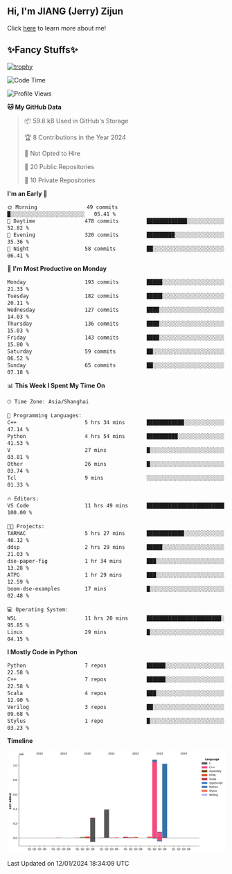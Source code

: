 ## Hi, I'm JIANG (Jerry) Zijun

Click [here](https://jzjerry.github.io/about/) to learn more about me!

## ✨Fancy Stuffs✨
[![trophy](https://github-profile-trophy.vercel.app/?username=jzjerry&theme=onedark)](https://github.com/ryo-ma/github-profile-trophy)
<!--START_SECTION:waka-->
![Code Time](http://img.shields.io/badge/Code%20Time-211%20hrs%2041%20mins-blue)

![Profile Views](http://img.shields.io/badge/Profile%20Views-0-blue)

**🐱 My GitHub Data** 

> 📦 59.6 kB Used in GitHub's Storage 
 > 
> 🏆 8 Contributions in the Year 2024
 > 
> 🚫 Not Opted to Hire
 > 
> 📜 20 Public Repositories 
 > 
> 🔑 10 Private Repositories 
 > 
**I'm an Early 🐤** 

```text
🌞 Morning                49 commits          █░░░░░░░░░░░░░░░░░░░░░░░░   05.41 % 
🌆 Daytime                478 commits         █████████████░░░░░░░░░░░░   52.82 % 
🌃 Evening                320 commits         █████████░░░░░░░░░░░░░░░░   35.36 % 
🌙 Night                  58 commits          ██░░░░░░░░░░░░░░░░░░░░░░░   06.41 % 
```
📅 **I'm Most Productive on Monday** 

```text
Monday                   193 commits         █████░░░░░░░░░░░░░░░░░░░░   21.33 % 
Tuesday                  182 commits         █████░░░░░░░░░░░░░░░░░░░░   20.11 % 
Wednesday                127 commits         ████░░░░░░░░░░░░░░░░░░░░░   14.03 % 
Thursday                 136 commits         ████░░░░░░░░░░░░░░░░░░░░░   15.03 % 
Friday                   143 commits         ████░░░░░░░░░░░░░░░░░░░░░   15.80 % 
Saturday                 59 commits          ██░░░░░░░░░░░░░░░░░░░░░░░   06.52 % 
Sunday                   65 commits          ██░░░░░░░░░░░░░░░░░░░░░░░   07.18 % 
```


📊 **This Week I Spent My Time On** 

```text
🕑︎ Time Zone: Asia/Shanghai

💬 Programming Languages: 
C++                      5 hrs 34 mins       ████████████░░░░░░░░░░░░░   47.14 % 
Python                   4 hrs 54 mins       ██████████░░░░░░░░░░░░░░░   41.53 % 
V                        27 mins             █░░░░░░░░░░░░░░░░░░░░░░░░   03.81 % 
Other                    26 mins             █░░░░░░░░░░░░░░░░░░░░░░░░   03.74 % 
Tcl                      9 mins              ░░░░░░░░░░░░░░░░░░░░░░░░░   01.33 % 

🔥 Editors: 
VS Code                  11 hrs 49 mins      █████████████████████████   100.00 % 

🐱‍💻 Projects: 
TARMAC                   5 hrs 27 mins       ████████████░░░░░░░░░░░░░   46.12 % 
ddsp                     2 hrs 29 mins       █████░░░░░░░░░░░░░░░░░░░░   21.03 % 
dse-paper-fig            1 hr 34 mins        ███░░░░░░░░░░░░░░░░░░░░░░   13.28 % 
ATPG                     1 hr 29 mins        ███░░░░░░░░░░░░░░░░░░░░░░   12.59 % 
boom-dse-examples        17 mins             █░░░░░░░░░░░░░░░░░░░░░░░░   02.48 % 

💻 Operating System: 
WSL                      11 hrs 20 mins      ████████████████████████░   95.85 % 
Linux                    29 mins             █░░░░░░░░░░░░░░░░░░░░░░░░   04.15 % 
```

**I Mostly Code in Python** 

```text
Python                   7 repos             ██████░░░░░░░░░░░░░░░░░░░   22.58 % 
C++                      7 repos             ██████░░░░░░░░░░░░░░░░░░░   22.58 % 
Scala                    4 repos             ███░░░░░░░░░░░░░░░░░░░░░░   12.90 % 
Verilog                  3 repos             ██░░░░░░░░░░░░░░░░░░░░░░░   09.68 % 
Stylus                   1 repo              █░░░░░░░░░░░░░░░░░░░░░░░░   03.23 % 
```



**Timeline**

![Lines of Code chart](https://raw.githubusercontent.com/Jzjerry/Jzjerry/main/assets/bar_graph.png)


 Last Updated on 12/01/2024 18:34:09 UTC
<!--END_SECTION:waka-->
